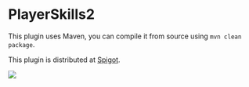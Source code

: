 # PlayerSkills2

This plugin uses Maven, you can compile it from source using `mvn clean package`.

This plugin is distributed at [Spigot](https://www.spigotmc.org/resources/%E2%96%B6-playerskills2-%E2%97%80-give-players-a-way-to-upgrade-their-character.63100/).

![](https://i.imgur.com/bxjudPu.png)
